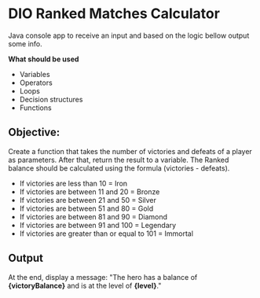 # DIO Ranked Matches Calculator

Java console app to receive an input and based on the logic bellow output some info.

**What should be used**

- Variables
- Operators
- Loops
- Decision structures
- Functions

## Objective:

Create a function that takes the number of victories and defeats of a player as parameters. After that, return the result to a variable. The Ranked balance should be calculated using the formula (victories - defeats).

- If victories are less than 10 = Iron
- If victories are between 11 and 20 = Bronze
- If victories are between 21 and 50 = Silver
- If victories are between 51 and 80 = Gold
- If victories are between 81 and 90 = Diamond
- If victories are between 91 and 100 = Legendary
- If victories are greater than or equal to 101 = Immortal

## Output

At the end, display a message:
"The hero has a balance of **{victoryBalance}** and is at the level of **{level}**."
